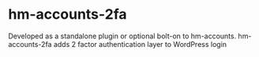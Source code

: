 hm-accounts-2fa
===============

Developed as a standalone plugin or optional bolt-on to hm-accounts. hm-accounts-2fa adds 2 factor authentication layer to WordPress login
